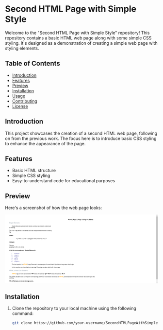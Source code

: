 # Second HTML Page with Simple Style

Welcome to the "Second HTML Page with Simple Style" repository! This repository contains a basic HTML web page along with some simple CSS styling. It's designed as a demonstration of creating a simple web page with styling elements.

## Table of Contents

- [Introduction](#introduction)
- [Features](#features)
- [Preview](#preview)
- [Installation](#installation)
- [Usage](#usage)
- [Contributing](#contributing)
- [License](#license)

## Introduction

This project showcases the creation of a second HTML web page, following on from the previous work. The focus here is to introduce basic CSS styling to enhance the appearance of the page.

## Features

- Basic HTML structure
- Simple CSS styling
- Easy-to-understand code for educational purposes

## Preview

Here's a screenshot of how the web page looks:

![Alt text](./assets/images/demo.PNG)

## Installation

1. Clone the repository to your local machine using the following command:

   ```sh
   git clone https://github.com/your-username/SecondHTMLPageWithSimpleStyle.git
   ```
